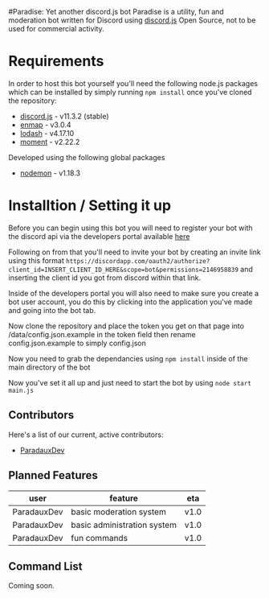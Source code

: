 #Paradise: Yet another discord.js bot
Paradise is a utility, fun and moderation bot written for Discord using [discord.js](https://github.com/discordjs/discord.js)
Open Source, not to be used for commercial activity.

# Requirements

In order to host this bot yourself you'll need the following node.js packages which can be installed by simply running `npm install` once you've cloned the repository:

 - [discord.js](https://github.com/discordjs/discord.js) - v11.3.2 (stable)
 -  [enmap](https://github.com/eslachance/enmap) - v3.0.4
 - [lodash](https://github.com/lodash/lodash) - v4.17.10
 - [moment](https://github.com/moment/moment/) - v2.22.2
 
 Developed using the following global packages
- [nodemon](https://github.com/remy/nodemon) - v1.18.3

# Installtion / Setting it up

Before you can begin using this bot you will need to register your bot with the discord api via the developers portal available [here](https://discordapp.com/developers/applications/me) 

Following on from that you'll need to invite your bot by creating an invite link using this format `https://discordapp.com/oauth2/authorize?client_id=INSERT_CLIENT_ID_HERE&scope=bot&permissions=2146958839` and inserting the client id you got from discord within that link. 

Inside of the developers portal you will also need to make sure you create a bot user account, you do this by clicking into the application you've made and going into the bot tab. 

Now clone the repository and place the token you get on that page into /data/config.json.example in the token field then rename config.json.example to simply config.json 

Now you need to grab the dependancies using `npm install` inside of the main directory of the bot

Now you've set it all up and just need to start the bot by using `node start main.js`

## Contributors 

Here's a list of our current, active contributors:

- [ParadauxDev](https://github.com/ParadauxDevelopment) 


## Planned Features

| user        | feature                     | eta  |
|-------------|-----------------------------|------|
| ParadauxDev | basic moderation system     | v1.0 |
| ParadauxDev | basic administration system | v1.0 |
| ParadauxDev | fun commands                | v1.0 |

## Command List

Coming soon.



